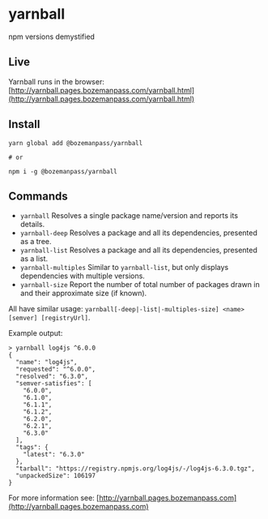 # yarnball

npm versions demystified

## Live

Yarnball runs in the browser: [http://yarnball.pages.bozemanpass.com/yarnball.html](http://yarnball.pages.bozemanpass.com/yarnball.html)

## Install

```
yarn global add @bozemanpass/yarnball

# or

npm i -g @bozemanpass/yarnball
```

## Commands

* `yarnball` Resolves a single package name/version and reports its details.
* `yarnball-deep` Resolves a package and all its dependencies, presented as a tree.
* `yarnball-list` Resolves a package and all its dependencies, presented as a list.
* `yarnball-multiples` Similar to `yarnball-list`, but only displays dependencies with multiple versions.
* `yarnball-size` Report the number of total number of packages drawn in and their approximate size (if known).

All have similar usage: `yarnball[-deep|-list|-multiples-size] <name> [semver] [registryUrl]`.

Example output:

```
> yarnball log4js ^6.0.0
{
  "name": "log4js",
  "requested": "^6.0.0",
  "resolved": "6.3.0",
  "semver-satisfies": [
    "6.0.0",
    "6.1.0",
    "6.1.1",
    "6.1.2",
    "6.2.0",
    "6.2.1",
    "6.3.0"
  ],
  "tags": {
    "latest": "6.3.0"
  },
  "tarball": "https://registry.npmjs.org/log4js/-/log4js-6.3.0.tgz",
  "unpackedSize": 106197
}
```

For more information see: [http://yarnball.pages.bozemanpass.com](http://yarnball.pages.bozemanpass.com)
